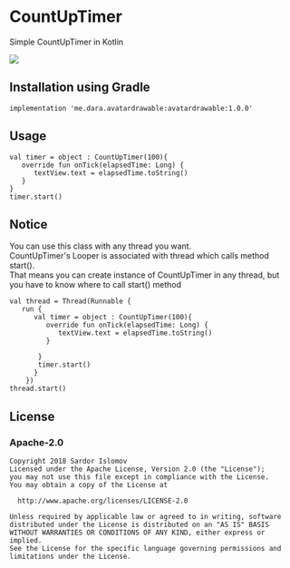 # CountUpTimer
Simple CountUpTimer in Kotlin


![](https://github.com/islomov/CountUpTimer/blob/master/screenshots/timerup.gif)

## Installation using Gradle

`implementation 'me.dara.avatardrawable:avatardrawable:1.0.0'`

## Usage

```
val timer = object : CountUpTimer(100){
   override fun onTick(elapsedTime: Long) {
      textView.text = elapsedTime.toString()
   } 
}
timer.start()
```

## Notice

You can use this class with any thread you want.</br>
CountUpTimer's Looper is associated with thread which calls method start().</br>
That means you can create instance of CountUpTimer in any thread, but you have to know where to call start() method

```
val thread = Thread(Runnable { 
   run { 
      val timer = object : CountUpTimer(100){
         override fun onTick(elapsedTime: Long) {
            textView.text = elapsedTime.toString()
         }
    
       }
       timer.start()
      }
    })
thread.start()
```


## License
### Apache-2.0

```
Copyright 2018 Sardor Islomov
Licensed under the Apache License, Version 2.0 (the "License");
you may not use this file except in compliance with the License. 
You may obtain a copy of the License at

  http://www.apache.org/licenses/LICENSE-2.0

Unless required by applicable law or agreed to in writing, software
distributed under the License is distributed on an "AS IS" BASIS
WITHOUT WARRANTIES OR CONDITIONS OF ANY KIND, either express or implied.
See the License for the specific language governing permissions and
limitations under the License.
```
